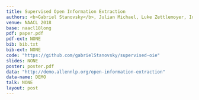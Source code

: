 ```yaml
---
title: Supervised Open Information Extraction
authors: <b>Gabriel Stanovsky</b>, Julian Michael, Luke Zettlemoyer, Ido Dagan
venue: NAACL 2018
base: naacl18long
pdf: paper.pdf
pdf-ext: NONE
bib: bib.txt
bib-ext: NONE
code: "https://github.com/gabrielStanovsky/supervised-oie"
slides: NONE
poster: poster.pdf
data: "http://demo.allennlp.org/open-information-extraction"
data-name: DEMO
talk: NONE
layout: post
---
```


